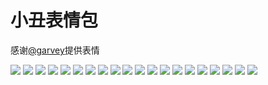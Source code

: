 # 小丑表情包

感谢[@garvey](https://gitee.com/zjwo)提供表情

![](https://cdn.jsdelivr.net/gh/2x-ercha/twikoo-magic@master/image/xiaochou/1.webp)
![](https://cdn.jsdelivr.net/gh/2x-ercha/twikoo-magic@master/image/xiaochou/10.webp)
![](https://cdn.jsdelivr.net/gh/2x-ercha/twikoo-magic@master/image/xiaochou/11.webp)
![](https://cdn.jsdelivr.net/gh/2x-ercha/twikoo-magic@master/image/xiaochou/12.webp)
![](https://cdn.jsdelivr.net/gh/2x-ercha/twikoo-magic@master/image/xiaochou/13.webp)
![](https://cdn.jsdelivr.net/gh/2x-ercha/twikoo-magic@master/image/xiaochou/14.webp)
![](https://cdn.jsdelivr.net/gh/2x-ercha/twikoo-magic@master/image/xiaochou/15.webp)
![](https://cdn.jsdelivr.net/gh/2x-ercha/twikoo-magic@master/image/xiaochou/16.webp)
![](https://cdn.jsdelivr.net/gh/2x-ercha/twikoo-magic@master/image/xiaochou/17.webp)
![](https://cdn.jsdelivr.net/gh/2x-ercha/twikoo-magic@master/image/xiaochou/18.webp)
![](https://cdn.jsdelivr.net/gh/2x-ercha/twikoo-magic@master/image/xiaochou/19.webp)
![](https://cdn.jsdelivr.net/gh/2x-ercha/twikoo-magic@master/image/xiaochou/2.webp)
![](https://cdn.jsdelivr.net/gh/2x-ercha/twikoo-magic@master/image/xiaochou/20.webp)
![](https://cdn.jsdelivr.net/gh/2x-ercha/twikoo-magic@master/image/xiaochou/3.webp)
![](https://cdn.jsdelivr.net/gh/2x-ercha/twikoo-magic@master/image/xiaochou/4.webp)
![](https://cdn.jsdelivr.net/gh/2x-ercha/twikoo-magic@master/image/xiaochou/5.webp)
![](https://cdn.jsdelivr.net/gh/2x-ercha/twikoo-magic@master/image/xiaochou/6.webp)
![](https://cdn.jsdelivr.net/gh/2x-ercha/twikoo-magic@master/image/xiaochou/7.webp)
![](https://cdn.jsdelivr.net/gh/2x-ercha/twikoo-magic@master/image/xiaochou/8.webp)
![](https://cdn.jsdelivr.net/gh/2x-ercha/twikoo-magic@master/image/xiaochou/9.webp)
